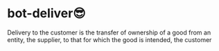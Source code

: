 # bot-deliver😎
 Delivery to the customer is the transfer of ownership of a good from an entity, the supplier, to that for which the good is intended, the customer

